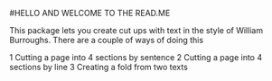 #HELLO AND WELCOME TO THE READ.ME

This package lets you create cut ups with text in the style of William Burroughs. There are a couple of ways of doing this

1 Cutting a page into 4 sections by sentence
2 Cutting a page into 4 sections by line
3 Creating a fold from two texts
